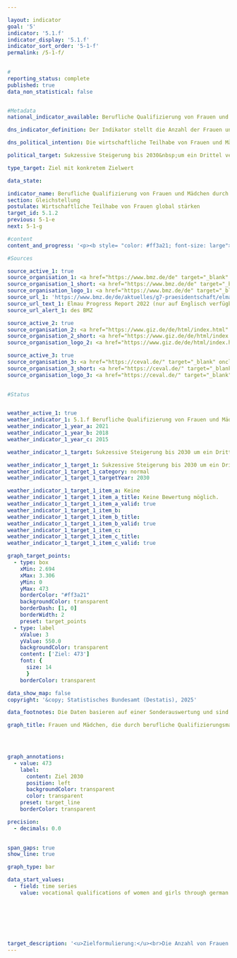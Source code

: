 ```yaml
---

layout: indicator        
goal: '5'        
indicator: '5.1.f'        
indicator_display: '5.1.f'        
indicator_sort_order: '5-1-f'        
permalink: /5-1-f/        
        

#
reporting_status: complete        
published: true        
data_non_statistical: false        


#Metadata        
national_indicator_available: Berufliche Qualifizierung von Frauen und Mädchen durch deutsche entwicklungspolitische Zusammenarbeit        

dns_indicator_definition: Der Indikator stellt die Anzahl der Frauen und Mädchen (in 1&nbsp;000) dar, die durch berufliche Qualifizierungsmaßnahmen deutscher entwicklungspolitischer Zusammenarbeit in Entwicklungs- und Schwellenländern erreicht wurden. Dabei wird in Finanzielle (FZ) und Technische Zusammenarbeit (TZ) unterschieden. Zur Finanziellen Zusammenarbeit gehören günstige Kredite, Beteiligungskapital oder Zuschüsse, die nicht zurückgezahlt werden müssen. Leistungen der Technischen Zusammenarbeit sind vor allem Beratung, in begrenztem Umfang auch die Lieferung von Sachgütern, das Erstellen von Anlagen sowie Studien und Gutachten.        

dns_political_intention: Die wirtschaftliche Teilhabe von Frauen und Mädchen in Entwicklungs- und Schwellenländern soll gestärkt werden. Daher soll bis 2030&nbsp;die Anzahl der durch deutsche Entwicklungszusammenarbeit beruflich qualifizierten Frauen und Mädchen in Entwicklungs- und Schwellenländern sukzessive um ein Drittel gegenüber dem Jahr 2015&nbsp;erhöht werden. Dies entspricht der von der Bundesregierung im Rahmen des G7-Gipfels im Jahr 2015&nbsp;eingegangenen Verpflichtung zur Mädchen- und Frauenbildung.        

political_target: Sukzessive Steigerung bis 2030&nbsp;um ein Drittel verglichen mit Basisjahr 2015        

type_target: Ziel mit konkretem Zielwert        

data_state:         

indicator_name: Berufliche Qualifizierung von Frauen und Mädchen durch deutsche entwicklungspolitische Zusammenarbeit        
section: Gleichstellung        
postulate: Wirtschaftliche Teilhabe von Frauen global stärken        
target_id: 5.1.2        
previous: 5-1-e        
next: 5-1-g        

#content         
content_and_progress: '<p><b style= "color: #ff3a21; font-size: large">5.1.f Berufliche Qualifizierung von Frauen und Mädchen durch deutsche entwicklungspolitische Zusammenarbeit</b><br><br>Datenquelle des Indikators zur beruflichen Qualifizierung von Frauen und Mädchen durch deutsche entwicklungspolitische Zusammenarbeit sind Informationen des Bundesministeriums für wirtschaftliche Zusammenarbeit und Entwicklung (BMZ) zu geförderten Entwicklungsmaßnahmen, die sich im jeweiligen Berichtsjahr in der Durchführungsphase befanden. Hierzu zählen sämtliche kurz-, mittel- und langfristigen formalen sowie non-formalen Berufsbildungsmaßnahmen in Entwicklungs- und Schwellenländern. Die Maßnahmen werden vollständig aus Bundesmitteln und Marktmitteln finanziert.<br><br>Daten hierzu wurden erstmals im Jahr 2015&nbsp;im Auftrag des BMZ durch die Deutsche Gesellschaft für Internationale Zusammenarbeit (GIZ) GmbH sowie das Centrum für Evaluation (CeVal GmbH) erhoben. Eine erneute Erhebung erfolgte 2018. Seit 2021&nbsp;werden die Daten im Dreijahresrhythmus aus der sogenannten aggregierten Ergebnisberichterstattung der GIZ und der Kreditanstalt für Wiederaufbau (KfW) abgeleitet.<br><br>Im Jahr 2015&nbsp;wurden rund 355&nbsp;000, im Jahr 2018&nbsp;etwa 863&nbsp;000&nbsp;Frauen und Mädchen durch berufliche Qualifizierungsmaßnahmen erreicht. Die hohe Anzahl im Jahr 2018&nbsp;war vor allem auf die Zusammenarbeit mit China zurückzuführen. Aufgrund der inzwischen beendeten Kooperation mit China im Bildungsbereich lag die Anzahl der erreichten Frauen und Mädchen im Jahr 2021&nbsp;nur noch bei rund 80&nbsp;000. Im Vergleich zu 2015&nbsp;–&nbsp;dem ersten Erhebungsjahr&nbsp;–&nbsp;entspricht dies nur gut einem Fünftel der Frauen und Mädchen, die im Rahmen der deutschen Entwicklungszusammenarbeit in Entwicklungs- und Schwellenländern beruflich qualifiziert wurden.<br><br>Die Anzahl der erreichten Frauen und Mädchen erlaubt keine Rückschlüsse auf Erfolg, Umfang oder Qualität der jeweiligen Entwicklungsmaßnahmen. Von den rund 80&nbsp;000&nbsp;erreichten Frauen und Mädchen wurden schätzungsweise 79,3&nbsp;% über die Technische Zusammenarbeit (TZ) und 20,7&nbsp;% über die Finanzielle Zusammenarbeit (FZ) erreicht. Während die Anzahl bei Maßnahmen der TZ ex-post erfasst wird, erfolgt die Erhebung bei der FZ im Voraus anhand von Schätzungen. Dadurch können Überschätzungen und Mehrfachzählungen entstehen.</p>'                

#Sources        

source_active_1: true
source_organisation_1: <a href="https://www.bmz.de/de" target="_blank" onclick="return confirm_alert('des BMZ', 'De')">Bundesministerium für wirtschaftliche Zusammenarbeit und Entwicklung</a>
source_organisation_1_short: <a href="https://www.bmz.de/de" target="_blank" onclick="return confirm_alert('des BMZ', 'De')">Bundesministerium für wirtschaftliche Zusammenarbeit und Entwicklung</a>
source_organisation_logo_1: <a href="https://www.bmz.de/de" target="_blank" onclick="return confirm_alert('des BMZ', 'De')"><img src="https://dns-indikatoren.de/public/OrgImgDe/bmz.png" alt="Bundesministerium für wirtschaftliche Zusammenarbeit und Entwicklung" title=" Klicken Sie hier um zur Homepage der Organisation Bundesministerium für wirtschaftliche Zusammenarbeit und Entwicklung zu gelangen." style="height:60px; width:148px; border:transparent"/></a>
source_url_1: 'https://www.bmz.de/de/aktuelles/g7-praesidentschaft/elmau-progress-report-2022'
source_url_text_1: Elmau Progress Report 2022 (nur auf Englisch verfügbar)
source_url_alert_1: des BMZ

source_active_2: true
source_organisation_2: <a href="https://www.giz.de/de/html/index.html" target="_blank" onclick="return confirm_alert('der GIZ', 'De')">Deutsche Gesellschaft für Internationale Zusammenarbeit GmbH</a>
source_organisation_2_short: <a href="https://www.giz.de/de/html/index.html" target="_blank" onclick="return confirm_alert('der GIZ', 'De')">Deutsche Gesellschaft für Internationale Zusammenarbeit GmbH</a>
source_organisation_logo_2: <a href="https://www.giz.de/de/html/index.html" target="_blank" onclick="return confirm_alert('der GIZ', 'De')"><img src="https://dns-indikatoren.de/public/OrgImgDe/giz.png" alt="Deutsche Gesellschaft für Internationale Zusammenarbeit GmbH" title=" Klicken Sie hier um zur Homepage der Organisation Deutsche Gesellschaft für Internationale Zusammenarbeit GmbH zu gelangen." style="height:60px; width:148px; border:transparent"/></a>

source_active_3: true
source_organisation_3: <a href="https://ceval.de/" target="_blank" onclick="return confirm_alert('der CEval GmbH', 'De')">CEval GmbH</a>
source_organisation_3_short: <a href="https://ceval.de/" target="_blank" onclick="return confirm_alert('der CEval GmbH', 'De')">CEval GmbH</a>
source_organisation_logo_3: <a href="https://ceval.de/" target="_blank" onclick="return confirm_alert('der CEval GmbH', 'De')"><img src="https://dns-indikatoren.de/public/OrgImgDe/ceval.png" alt="CEval GmbH" title=" Klicken Sie hier um zur Homepage der Organisation CEval GmbH zu gelangen." style="height:60px; width:148px; border:transparent"/></a>
        

#Status        


weather_active_1: true
weather_indicator_1: 5.1.f Berufliche Qualifizierung von Frauen und Mädchen durch deutsche entwicklungspolitische Zusammenarbeit
weather_indicator_1_year_a: 2021
weather_indicator_1_year_b: 2018
weather_indicator_1_year_c: 2015

weather_indicator_1_target: Sukzessive Steigerung bis 2030 um ein Drittel verglichen mit Basisjahr 2015

weather_indicator_1_target_1: Sukzessive Steigerung bis 2030 um ein Drittel verglichen mit Basisjahr 2015
weather_indicator_1_target_1_category: normal
weather_indicator_1_target_1_targetYear: 2030

weather_indicator_1_target_1_item_a: Keine
weather_indicator_1_target_1_item_a_title: Keine Bewertung möglich.
weather_indicator_1_target_1_item_a_valid: true
weather_indicator_1_target_1_item_b: 
weather_indicator_1_target_1_item_b_title: 
weather_indicator_1_target_1_item_b_valid: true
weather_indicator_1_target_1_item_c: 
weather_indicator_1_target_1_item_c_title: 
weather_indicator_1_target_1_item_c_valid: true        

graph_target_points:
  - type: box
    xMin: 2.694
    xMax: 3.306
    yMin: 0
    yMax: 473
    borderColor: "#ff3a21"
    backgroundColor: transparent
    borderDash: [1, 0]
    borderWidth: 2
    preset: target_points
  - type: label
    xValue: 3
    yValue: 550.0
    backgroundColor: transparent
    content: ['Ziel: 473']
    font: {
      size: 14
      }
    borderColor: transparent        

data_show_map: false        
copyright: '&copy; Statistisches Bundesamt (Destatis), 2025'        

data_footnotes: Die Daten basieren auf einer Sonderauswertung und sind nicht öffentlich zugänglich.<br>• Das Ziel entspricht einer Steigerung um ein Drittel gegenüber 2015.<br>• Die nächste Datenaktualisierung (Berichtsjahr 2024) ist im Laufe des Jahres 2025 geplant.<br>• 2021 vorläufige Daten.        

graph_title: Frauen und Mädchen, die durch berufliche Qualifizierungsmaßnahmen deutscher entwicklungspolitischer Zusammenarbeit erreicht wurden        

        


graph_annotations:
  - value: 473
    label:
      content: Ziel 2030
      position: left
      backgroundColor: transparent
      color: transparent
    preset: target_line
    borderColor: transparent        

precision: 
  - decimals: 0.0
            

span_gaps: true        
show_line: true        

graph_type: bar                

data_start_values: 
  - field: time series
    value: vocational qualifications of women and girls through german development cooperation        

        

        

                                        

target_description: '<u>Zielformulierung:</u><br>Die Anzahl von Frauen und Mädchen, die jährlich durch berufliche Qualifizierungsmaßnahmen deutscher entwicklungspolitischer Zusammenarbeit erreicht werden, soll bis 2030&nbsp;auf 473&nbsp;000&nbsp;gesteigert werden (eine Erhöhung um ein Drittel gegenüber dem Wert von 2015).<br><br><u>Bewertung:</u><br>• Die aktuelle Entwicklung verläuft entgegen der Zielvorgabe. Eine abschließende Bewertung des Indikators 5.1.f ist nicht möglich. Zu wenig Datenpunkte.<br><br>'        
---
```


